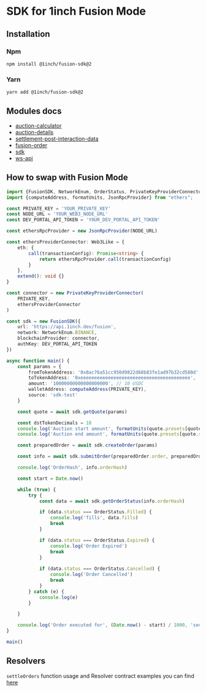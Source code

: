 # SDK for 1inch Fusion Mode

## Installation

### Npm

```
npm install @1inch/fusion-sdk@2
```

### Yarn

```
yarn add @1inch/fusion-sdk@2
```

## Modules docs

-   [auction-calculator](src/amount-calculator/auction-calculator/README.md)
-   [auction-details](src/fusion-order/auction-details/README.md)
-   [settlement-post-interaction-data](src/fusion-order/settlement-post-interaction-data/README.md)
-   [fusion-order](src/fusion-order/README.md)
-   [sdk](src/sdk/README.md)
-   [ws-api](src/ws-api/README.md)

## How to swap with Fusion Mode

```typescript
import {FusionSDK, NetworkEnum, OrderStatus, PrivateKeyProviderConnector, Web3Like,} from "@1inch/fusion-sdk";
import {computeAddress, formatUnits, JsonRpcProvider} from "ethers";

const PRIVATE_KEY = 'YOUR_PRIVATE_KEY'
const NODE_URL = 'YOUR_WEB3_NODE_URL'
const DEV_PORTAL_API_TOKEN = 'YOUR_DEV_PORTAL_API_TOKEN'

const ethersRpcProvider = new JsonRpcProvider(NODE_URL)

const ethersProviderConnector: Web3Like = {
    eth: {
        call(transactionConfig): Promise<string> {
            return ethersRpcProvider.call(transactionConfig)
        }
    },
    extend(): void {}
}

const connector = new PrivateKeyProviderConnector(
    PRIVATE_KEY,
    ethersProviderConnector
)

const sdk = new FusionSDK({
    url: 'https://api.1inch.dev/fusion',
    network: NetworkEnum.BINANCE,
    blockchainProvider: connector,
    authKey: DEV_PORTAL_API_TOKEN
})

async function main() {
    const params = {
        fromTokenAddress: '0x8ac76a51cc950d9822d68b83fe1ad97b32cd580d', // USDC
        toTokenAddress: '0xeeeeeeeeeeeeeeeeeeeeeeeeeeeeeeeeeeeeeeee',  // BNB
        amount: '10000000000000000000', // 10 USDC
        walletAddress: computeAddress(PRIVATE_KEY),
        source: 'sdk-test'
    }

    const quote = await sdk.getQuote(params)

    const dstTokenDecimals = 18
    console.log('Auction start amount', formatUnits(quote.presets[quote.recommendedPreset].auctionStartAmount, dstTokenDecimals))
    console.log('Auction end amount', formatUnits(quote.presets[quote.recommendedPreset].auctionEndAmount), dstTokenDecimals)

    const preparedOrder = await sdk.createOrder(params)

    const info = await sdk.submitOrder(preparedOrder.order, preparedOrder.quoteId)

    console.log('OrderHash', info.orderHash)

    const start = Date.now()

    while (true) {
        try {
            const data = await sdk.getOrderStatus(info.orderHash)

            if (data.status === OrderStatus.Filled) {
                console.log('fills', data.fills)
                break
            }

            if (data.status === OrderStatus.Expired) {
                console.log('Order Expired')
                break
            }
            
            if (data.status === OrderStatus.Cancelled) {
                console.log('Order Cancelled')
                break
            }
        } catch (e) {
            console.log(e)
        }

    }

    console.log('Order executed for', (Date.now() - start) / 1000, 'sec')
}

main()
```

## Resolvers

`settleOrders` function usage and Resolver contract examples you can find [here](https://github.com/1inch/fusion-resolver-example)
